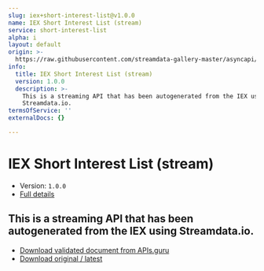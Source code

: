 ```yaml
---
slug: iex+short-interest-list@v1.0.0
name: IEX Short Interest List (stream)
service: short-interest-list
alpha: i
layout: default
origin: >-
  https://raw.githubusercontent.com/streamdata-gallery-master/asyncapi/master/_listings/iex/iex-short-interest-list-stream-async.md
info:
  title: IEX Short Interest List (stream)
  version: 1.0.0
  description: >-
    This is a streaming API that has been autogenerated from the IEX using
    Streamdata.io.
termsOfService: ''
externalDocs: {}

---
```

# IEX Short Interest List (stream)

* Version: `1.0.0`
* [Full details](../html/iex+short-interest-list@v1.0.0.html)



## This is a streaming API that has been autogenerated from the IEX using Streamdata.io.



* [Download validated document from APIs.guru](https://raw.githubusercontent.com/APIs-guru/asyncapi-directory/master/docs/APIs/iex%2Bshort-interest-list%40v1.0.0.yaml)
* [Download original / latest](https://raw.githubusercontent.com/streamdata-gallery-master/asyncapi/master/_listings/iex/iex-short-interest-list-stream-async.md)

<script type="application/ld+json">
{
  "@context": "http://schema.org/",
  "@type": "WebAPI",
  "description": "This is a streaming API that has been autogenerated from the IEX using Streamdata.io.",
  "documentation": "",

  "name": "IEX Short Interest List (stream)"
}
</script>
